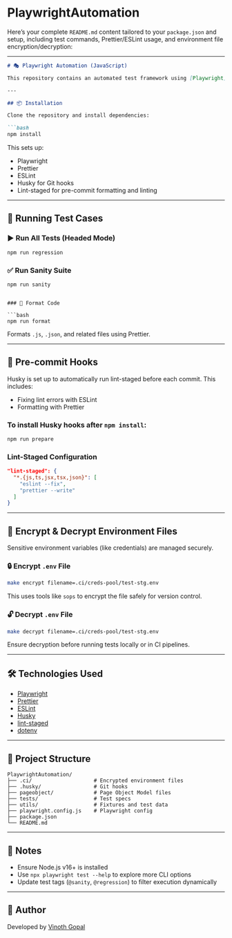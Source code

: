 # PlaywrightAutomation

Here’s your complete `README.md` content tailored to your `package.json` and setup, including test commands, Prettier/ESLint usage, and environment file encryption/decryption:

---

````markdown
# 🎭 Playwright Automation (JavaScript)

This repository contains an automated test framework using [Playwright](https://playwright.dev/) with JavaScript. It includes test tagging (`@sanity`, `@regression`), code formatting, linting, Git hooks with Husky, and secure handling of environment files using encryption.

---

## 📦 Installation

Clone the repository and install dependencies:

```bash
npm install
````

This sets up:

* Playwright
* Prettier
* ESLint
* Husky for Git hooks
* Lint-staged for pre-commit formatting and linting

---

## 🧪 Running Test Cases

### ▶ Run All Tests (Headed Mode)

```bash
npm run regression
```


### ✅ Run Sanity Suite

```bash
npm run sanity
```
```

### 🧼 Format Code

```bash
npm run format
```

Formats `.js`, `.json`, and related files using Prettier.

---

## 🧹 Pre-commit Hooks

Husky is set up to automatically run lint-staged before each commit. This includes:

* Fixing lint errors with ESLint
* Formatting with Prettier

### To install Husky hooks after `npm install`:

```bash
npm run prepare
```

### Lint-Staged Configuration

```json
"lint-staged": {
  "*.{js,ts,jsx,tsx,json}": [
    "eslint --fix",
    "prettier --write"
  ]
}
```

---

## 🔐 Encrypt & Decrypt Environment Files

Sensitive environment variables (like credentials) are managed securely.

### 🔒 Encrypt `.env` File

```bash
make encrypt filename=.ci/creds-pool/test-stg.env
```

This uses tools like `sops` to encrypt the file safely for version control.

### 🔓 Decrypt `.env` File

```bash
make decrypt filename=.ci/creds-pool/test-stg.env
```

Ensure decryption before running tests locally or in CI pipelines.

---

## 🛠 Technologies Used

* [Playwright](https://playwright.dev/)
* [Prettier](https://prettier.io/)
* [ESLint](https://eslint.org/)
* [Husky](https://typicode.github.io/husky/)
* [lint-staged](https://github.com/okonet/lint-staged)
* [dotenv](https://www.npmjs.com/package/dotenv)

---

## 📁 Project Structure

```
PlaywrightAutomation/
├── .ci/                    # Encrypted environment files
├── .husky/                 # Git hooks
├── pageobject/             # Page Object Model files
├── tests/                  # Test specs
├── utils/                  # Fixtures and test data
├── playwright.config.js    # Playwright config
├── package.json
└── README.md
```

---

## 🧾 Notes

* Ensure Node.js v16+ is installed
* Use `npx playwright test --help` to explore more CLI options
* Update test tags (`@sanity`, `@regression`) to filter execution dynamically


---

## 🧵 Author

Developed by [Vinoth Gopal](https://github.com/vinothgopal)


